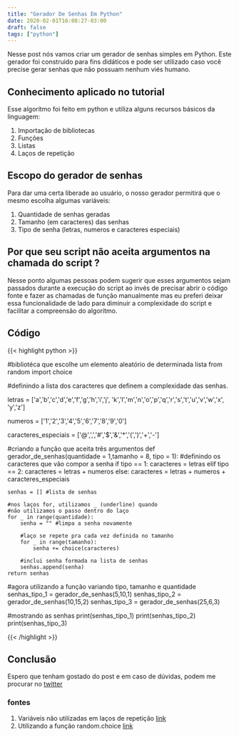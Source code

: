 ```yaml
---
title: "Gerador De Senhas Em Python"
date: 2020-02-01T16:08:27-03:00
draft: false
tags: ["python"]
---
```


Nesse post nós vamos criar um gerador de senhas simples em Python. 
Este gerador foi construido para fins didáticos e pode ser utilizado caso você precise gerar senhas que não possuam nenhum viés humano.

## Conhecimento aplicado no tutorial
Esse algorítmo foi feito em python e utiliza alguns recursos básicos da linguagem:

1. Importação de bibliotecas
2. Funções
3. Listas
4. Laços de repetição

## Escopo do gerador de senhas

Para dar uma certa liberade ao usuário, o nosso gerador permitirá que o mesmo escolha algumas variáveis:

1. Quantidade de senhas geradas
2. Tamanho (em caracteres) das senhas
3. Tipo de senha (letras, numeros e caracteres especiais)

## Por que seu script não aceita argumentos na chamada do script ?

Nesse ponto algumas pessoas podem sugerir que esses argumentos sejam passados durante a execução do script ao invés de precisar abrir o código fonte e fazer as chamadas de função manualmente mas eu preferi deixar essa funcionalidade de lado para diminuir a complexidade do script e facilitar a compreensão do algorítmo.

## Código

{{< highlight python >}}

#bibliotéca que escolhe um elemento aleatório de determinada lista
from random import choice 

#definindo a lista dos caracteres que definem a complexidade das senhas. 

letras = ['a','b','c','d','e','f','g','h','i','j',
'k','l','m','n','o','p','q','r','s','t','u','v','w','x',
'y','z']

numeros = ['1','2','3','4','5','6','7','8','9','0']

caracteres_especiais = ['@',',','#','$','&','*','(',')','+','-']

#criando a função que aceita três argumentos
def gerador_de_senhas(quantidade = 1,tamanho = 8, tipo = 1):
    #definindo os caracteres que vão compor a senha
    if tipo == 1:
        caracteres = letras
    elif tipo == 2:
        caracteres = letras + numeros
    else:
        caracteres = letras + numeros + caracteres_especiais

    senhas = [] #lista de senhas

    #nos laços for, utilizamos _ (underline) quando 
    #não utilizamos o passo dentro do laço
    for _ in range(quantidade):
        senha = "" #limpa a senha novamente

        #laço se repete pra cada vez definida no tamanho
        for _ in range(tamanho):
            senha += choice(caracteres)

        #inclui senha formada na lista de senhas
        senhas.append(senha) 
    return senhas

#agora utilizando a função variando tipo, tamanho e quantidade
senhas_tipo_1 = gerador_de_senhas(5,10,1)
senhas_tipo_2 = gerador_de_senhas(10,15,2)
senhas_tipo_3 = gerador_de_senhas(25,6,3)

#mostrando as senhas
print(senhas_tipo_1)
print(senhas_tipo_2)
print(senhas_tipo_3)

{{< /highlight >}}

## Conclusão
Espero que tenham gostado do post e em caso de dúvidas, podem me procurar no [twitter](https://twitter.com/diegolinkk)


### fontes

1. Variáveis não utilizadas em laços de repetição [link](https://stackoverflow.com/questions/5477134/how-can-i-get-around-declaring-an-unused-variable-in-a-for-loop)
2. Utilizando a função random.choice [link](https://pynative.com/python-random-choice/)